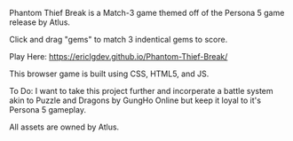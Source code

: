 Phantom Thief Break is a Match-3 game themed off of the Persona 5 game release by Atlus.

Click and drag "gems" to match 3 indentical gems to score.

Play Here: https://ericlgdev.github.io/Phantom-Thief-Break/

This browser game is built using CSS, HTML5, and JS.

To Do: I want to take this project further and incorperate a battle system akin to Puzzle and Dragons by GungHo Online but keep it loyal to it's Persona 5 gameplay.

All assets are owned by Atlus.
